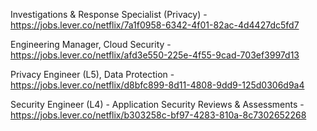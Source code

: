Investigations & Response Specialist (Privacy) - https://jobs.lever.co/netflix/7a1f0958-6342-4f01-82ac-4d4427dc5fd7

Engineering Manager, Cloud Security - https://jobs.lever.co/netflix/afd3e550-225e-4f55-9cad-703ef3997d13

Privacy Engineer (L5), Data Protection - https://jobs.lever.co/netflix/d8bfc899-8d11-4808-9dd9-125d0306d9a4

Security Engineer (L4) - Application Security Reviews & Assessments - https://jobs.lever.co/netflix/b303258c-bf97-4283-810a-8c7302652268

